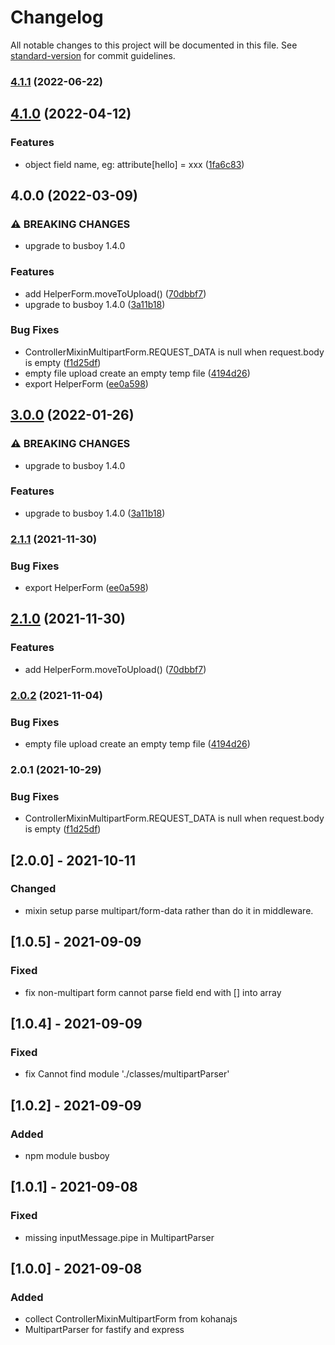 # Changelog

All notable changes to this project will be documented in this file. See [standard-version](https://github.com/conventional-changelog/standard-version) for commit guidelines.

### [4.1.1](https://gitlab.com/kohana-js/proposals/level0/mod-form/compare/v4.1.0...v4.1.1) (2022-06-22)

## [4.1.0](https://gitlab.com/kohana-js/proposals/level0/mod-form/compare/v4.0.0...v4.1.0) (2022-04-12)


### Features

* object field name, eg: attribute[hello] = xxx ([1fa6c83](https://gitlab.com/kohana-js/proposals/level0/mod-form/commit/1fa6c83818e2bdd68ca72e09bdcee4270e540d6b))

## 4.0.0 (2022-03-09)


### ⚠ BREAKING CHANGES

* upgrade to busboy 1.4.0

### Features

* add HelperForm.moveToUpload() ([70dbbf7](https://gitlab.com/kohana-js/proposals/level0/mod-form/commit/70dbbf73f2e6c03a02dcf5e428a27fa662104fdf))
* upgrade to busboy 1.4.0 ([3a11b18](https://gitlab.com/kohana-js/proposals/level0/mod-form/commit/3a11b18b3c98feb0f824f0a04404aa0a57299fc6))


### Bug Fixes

* ControllerMixinMultipartForm.REQUEST_DATA is null when request.body is empty ([f1d25df](https://gitlab.com/kohana-js/proposals/level0/mod-form/commit/f1d25dfa1b14370f89fac8b073a40f016b43f6e0))
* empty file upload create an empty temp file ([4194d26](https://gitlab.com/kohana-js/proposals/level0/mod-form/commit/4194d267fae5cc527c38f7103a6cacd5dd0773a3))
* export HelperForm ([ee0a598](https://gitlab.com/kohana-js/proposals/level0/mod-form/commit/ee0a59856152864bbeeff36b2857b4acb04aa823))

## [3.0.0](https://gitlab.com/kohana-js/proposals/level0/mod-form/compare/v2.1.1...v3.0.0) (2022-01-26)


### ⚠ BREAKING CHANGES

* upgrade to busboy 1.4.0

### Features

* upgrade to busboy 1.4.0 ([3a11b18](https://gitlab.com/kohana-js/proposals/level0/mod-form/commit/3a11b18b3c98feb0f824f0a04404aa0a57299fc6))

### [2.1.1](https://gitlab.com/kohana-js/proposals/level0/mod-form/compare/v2.1.0...v2.1.1) (2021-11-30)


### Bug Fixes

* export HelperForm ([ee0a598](https://gitlab.com/kohana-js/proposals/level0/mod-form/commit/ee0a59856152864bbeeff36b2857b4acb04aa823))

## [2.1.0](https://gitlab.com/kohana-js/proposals/level0/mod-form/compare/v2.0.2...v2.1.0) (2021-11-30)


### Features

* add HelperForm.moveToUpload() ([70dbbf7](https://gitlab.com/kohana-js/proposals/level0/mod-form/commit/70dbbf73f2e6c03a02dcf5e428a27fa662104fdf))

### [2.0.2](https://gitlab.com/kohana-js/proposals/level0/mod-form/compare/v2.0.1...v2.0.2) (2021-11-04)


### Bug Fixes

* empty file upload create an empty temp file ([4194d26](https://gitlab.com/kohana-js/proposals/level0/mod-form/commit/4194d267fae5cc527c38f7103a6cacd5dd0773a3))

### 2.0.1 (2021-10-29)


### Bug Fixes

* ControllerMixinMultipartForm.REQUEST_DATA is null when request.body is empty ([f1d25df](https://gitlab.com/kohana-js/proposals/level0/mod-form/commit/f1d25dfa1b14370f89fac8b073a40f016b43f6e0))

## [2.0.0] - 2021-10-11
### Changed
- mixin setup parse multipart/form-data rather than do it in middleware.

## [1.0.5] - 2021-09-09
### Fixed
- fix non-multipart form cannot parse field end with [] into array

## [1.0.4] - 2021-09-09
### Fixed
- fix Cannot find module './classes/multipartParser'

## [1.0.2] - 2021-09-09
### Added
- npm module busboy

## [1.0.1] - 2021-09-08
### Fixed
- missing inputMessage.pipe in MultipartParser

## [1.0.0] - 2021-09-08
### Added
- collect ControllerMixinMultipartForm from kohanajs
- MultipartParser for fastify and express